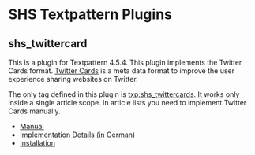 # SHS Textpattern Plugins

## shs_twittercard

This is a plugin for Textpattern 4.5.4. This plugin implements the Twitter Cards format. [Twitter Cards](https://dev.twitter.com/docs/cards) is a meta data format to improve the user experience sharing websites on Twitter.

The only tag defined in this plugin is <txp:shs_twittercards>. It works only inside a single article scope. In article lists you need to implement Twitter Cards manually.

* [Manual](href="http://lab.human-injection.de/twittercards/)
* [Implementation Details (in German)](href="http://human-injection.de/articles/twittercards")
* [Installation](href="http://lab.human-injection.de/twittercards/shs_twittercards.php.txt)
